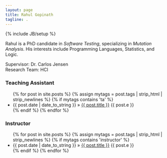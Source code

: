 ```yaml
---
layout: page
title: Rahul Gopinath
tagline: .
---
```

<link rel="icon" type="image/x-icon" href="/favicon.ico">
{% include JB/setup %}

Rahul is a PhD candidate in *Software Testing*, specializing in *Mutation Analysis*. His interests include Programming Languages, Statistics, and Logic.

Supervisor: Dr. Carlos Jensen  
Research Team: HCI  


### Teaching Assistant

<ul class="posts">
  {% for post in site.posts %}
    {% assign mytags = post.tags | strip_html | strip_newlines %}
    {% if mytags contains 'ta' %}
    <li><span>{{ post.date | date_to_string }}</span> &raquo; <a href="{{ BASE_PATH }}{{ post.url }}">{{ post.title }}</a> {{ post.e }}</li>
    {% endif %}
  {% endfor %}
</ul>

### Instructor

<ul class="posts">
  {% for post in site.posts %}
    {% assign mytags = post.tags | strip_html | strip_newlines %}
    {% if mytags contains 'instructor' %}
    <li><span>{{ post.date | date_to_string }}</span> &raquo; <a href="{{ BASE_PATH }}{{ post.url }}">{{ post.title }}</a> {{ post.e }}</li>
    {% endif %}
  {% endfor %}
</ul>

